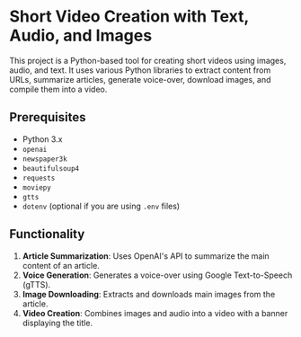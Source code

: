 # Short Video Creation with Text, Audio, and Images

This project is a Python-based tool for creating short videos using images, audio, and text. It uses various Python libraries to extract content from URLs, summarize articles, generate voice-over, download images, and compile them into a video.

## Prerequisites

- Python 3.x
- `openai`
- `newspaper3k`
- `beautifulsoup4`
- `requests`
- `moviepy`
- `gtts`
- `dotenv` (optional if you are using `.env` files)

## Functionality

1. **Article Summarization**: Uses OpenAI's API to summarize the main content of an article.
2. **Voice Generation**: Generates a voice-over using Google Text-to-Speech (gTTS).
3. **Image Downloading**: Extracts and downloads main images from the article.
4. **Video Creation**: Combines images and audio into a video with a banner displaying the title.
